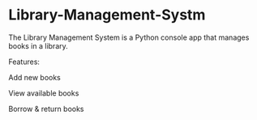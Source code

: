 # Library-Management-Systm
The Library Management System is a Python console app that manages books in a library.

Features:

 Add new books

 View available books

 Borrow & return books
